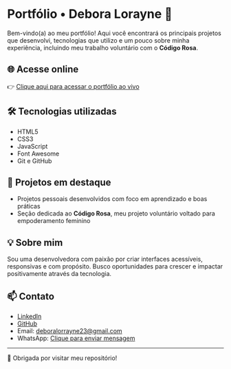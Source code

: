 # Portfólio • Debora Lorayne 🌸

Bem-vindo(a) ao meu portfólio! Aqui você encontrará os principais projetos que desenvolvi, tecnologias que utilizo e um pouco sobre minha experiência, incluindo meu trabalho voluntário com o **Código Rosa**.

## 🌐 Acesse online

👉 [Clique aqui para acessar o portfólio ao vivo](https://deboralorayne.github.io/portifolio)

## 🛠️ Tecnologias utilizadas

- HTML5
- CSS3
- JavaScript
- Font Awesome
- Git e GitHub

## 💼 Projetos em destaque

- Projetos pessoais desenvolvidos com foco em aprendizado e boas práticas
- Seção dedicada ao **Código Rosa**, meu projeto voluntário voltado para empoderamento feminino

## 💡 Sobre mim

Sou uma desenvolvedora com paixão por criar interfaces acessíveis, responsivas e com propósito. Busco oportunidades para crescer e impactar positivamente através da tecnologia.

## 📫 Contato

- [LinkedIn](https://www.linkedin.com/in/deboralorayne/)
- [GitHub](https://github.com/deboralorayne)
- Email: deboralorrayne23@gmail.com
- WhatsApp: [Clique para enviar mensagem](https://wa.me/5535987066779)

---

🖤 Obrigada por visitar meu repositório!
